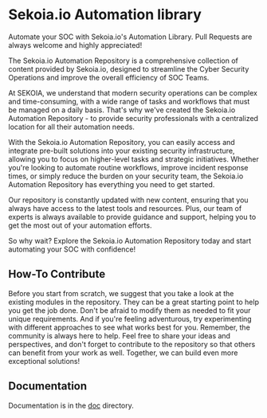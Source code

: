# Sekoia.io Automation library
Automate your SOC with Sekoia.io's Automation Library. Pull Requests are always welcome and highly appreciated!

The Sekoia.io Automation Repository is a comprehensive collection of content provided by Sekoia.io, designed to streamline the Cyber Security Operations and improve the overall efficiency of SOC Teams.

At SEKOIA, we understand that modern security operations can be complex and time-consuming, with a wide range of tasks and workflows that must be managed on a daily basis. That's why we've created the Sekoia.io Automation Repository - to provide security professionals with a centralized location for all their automation needs.

With the Sekoia.io Automation Repository, you can easily access and integrate pre-built solutions into your existing security infrastructure, allowing you to focus on higher-level tasks and strategic initiatives. Whether you're looking to automate routine workflows, improve incident response times, or simply reduce the burden on your security team, the Sekoia.io Automation Repository has everything you need to get started.

Our repository is constantly updated with new content, ensuring that you always have access to the latest tools and resources. Plus, our team of experts is always available to provide guidance and support, helping you to get the most out of your automation efforts.

So why wait? Explore the Sekoia.io Automation Repository today and start automating your SOC with confidence!

## How-To Contribute

Before you start from scratch, we suggest that you take a look at the existing modules in the repository.
They can be a great starting point to help you get the job done.
Don't be afraid to modify them as needed to fit your unique requirements.
And if you're feeling adventurous, try experimenting with different approaches to see what works best for you.
Remember, the community is always here to help.
Feel free to share your ideas and perspectives, and don't forget to contribute to the repository
so that others can benefit from your work as well. Together, we can build even more exceptional solutions!

## Documentation

Documentation is in the [doc](docs/README.md) directory.
